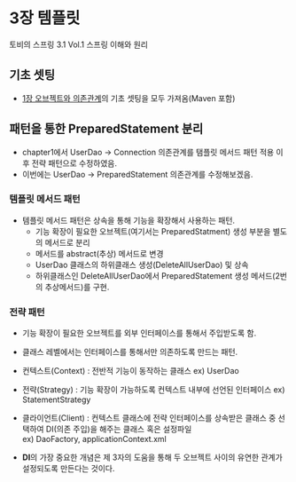 # 3장 템플릿
토비의 스프링 3.1 Vol.1 스프링 이해와 원리

## 기초 셋팅
* [1장 오브젝트와 의존관계](https://github.com/JuJin1324/tobi-spring3-chapter1)의
기초 셋팅을 모두 가져옴(Maven 포함)

## 패턴을 통한 PreparedStatement 분리
* chapter1에서 UserDao -> Connection 의존관계를 탬플릿 메서드 패턴 적용 이후 전략 패턴으로 수정하였음.
* 이번에는 UserDao -> PreparedStatement 의존관계를 수정해보겠음.

### 템플릿 메서드 패턴
* 템플릿 메서드 패턴은 상속을 통해 기능을 확장해서 사용하는 패턴.
   * 기능 확장이 필요한 오브젝트(여기서는 PreparedStatment) 생성 부분을 별도의 메서드로 분리
   * 메서드를 abstract(추상) 메서드로 변경
   * UserDao 클래스의 하위클래스 생성(DeleteAllUserDao) 및 상속
   * 하위클래스인 DeleteAllUserDao에서 PreparedStatement 생성 메서드(2번의 추상메서드)를 구현.

### 전략 패턴 
* 기능 확장이 필요한 오브젝트를 외부 인터페이스를 통해서 주입받도록 함. 
* 클래스 레벨에서는 인터페이스를 통해서만 의존하도록 만드는 패턴.

* 컨텍스트(Context) : 전반적 기능이 동작하는 클래스 ex) UserDao
* 전략(Strategy) : 기능 확장이 가능하도록 컨텍스트 내부에 선언된 인터페이스 ex) StatementStrategy
* 클라이언트(Client) : 컨텍스트 클래스에 전략 인터페이스를 상속받은 클래스 중 선택하여 DI(의존 주입)을 해주는 클래스 혹은 설정파일  
ex) DaoFactory, applicationContext.xml

* <b>DI</b>의 가장 중요한 개념은 제 3자의 도움을 통해 두 오브젝트 사이의 유연한 관계가 설정되도록 만든다는 것이다.


